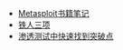   * [Metasploit书籍笔记](mindmap/book.md)
  * [铁人三项](mindmap/tieren.md)
  * [渗透测试中快速找到突破点](mindmap/tupodian.md)